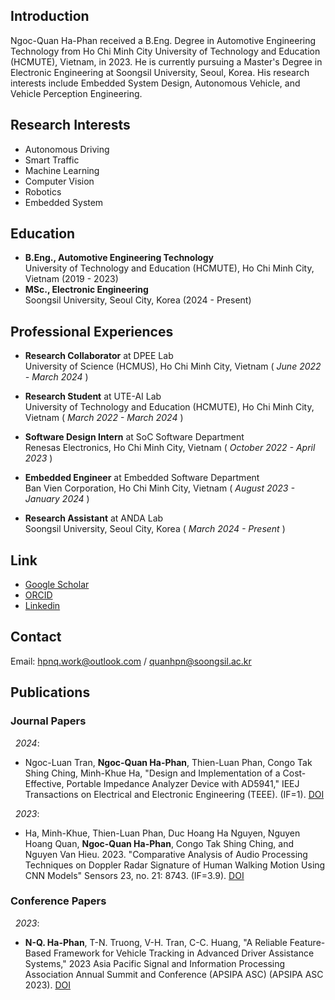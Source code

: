 ## Introduction
Ngoc-Quan Ha-Phan received a B.Eng. Degree in Automotive Engineering Technology from Ho Chi Minh City University of Technology and Education (HCMUTE), Vietnam, in 2023. He is currently pursuing a Master's Degree in Electronic Engineering at Soongsil University, Seoul, Korea. His research interests include Embedded System Design, Autonomous Vehicle, and Vehicle Perception Engineering.

## Research Interests
- Autonomous Driving
- Smart Traffic
- Machine Learning
- Computer Vision
- Robotics
- Embedded System

## Education
- **B.Eng., Automotive Engineering Technology**  
  University of Technology and Education (HCMUTE), Ho Chi Minh City, Vietnam (2019 - 2023)
- **MSc., Electronic Engineering**  
  Soongsil University, Seoul City, Korea (2024 - Present)

## Professional Experiences

- **Research Collaborator** at DPEE Lab   
University of Science (HCMUS), Ho Chi Minh City, Vietnam ( *June 2022 - March 2024* )

- **Research Student** at UTE-AI Lab   
University of Technology and Education (HCMUTE), Ho Chi Minh City, Vietnam ( *March 2022 - March 2024* )

- **Software Design Intern** at SoC Software Department  
Renesas Electronics, Ho Chi Minh City, Vietnam ( *October 2022 - April 2023* )

- **Embedded Engineer** at Embedded Software Department   
Ban Vien Corporation, Ho Chi Minh City, Vietnam ( *August 2023 - January 2024* )

- **Research Assistant** at ANDA Lab     
Soongsil University, Seoul City, Korea ( *March 2024 - Present* ) 

## Link
+ [Google Scholar](https://scholar.google.com/citations?user=PaftlVgAAAAJ&hl=en)
+ [ORCID](https://orcid.org/0009-0007-7357-1823)
+ [Linkedin](https://www.linkedin.com/in/hphnngcquan/)

## Contact
Email: <hpnq.work@outlook.com> / <quanhpn@soongsil.ac.kr>

## Publications

### Journal Papers
&nbsp;&nbsp;*2024*:
- Ngoc-Luan Tran, **Ngoc-Quan Ha-Phan**, Thien-Luan Phan, Congo Tak Shing Ching, Minh-Khue Ha, "Design and Implementation of a Cost-Effective, Portable Impedance Analyzer Device with AD5941," IEEJ Transactions on Electrical and Electronic Engineering (TEEE). (IF=1). [DOI](https://doi.org/10.1002/tee.24134)

&nbsp;&nbsp;*2023*: 
- Ha, Minh-Khue, Thien-Luan Phan, Duc Hoang Ha Nguyen, Nguyen Hoang Quan, **Ngoc-Quan Ha-Phan**, Congo Tak Shing Ching, and Nguyen Van Hieu. 2023. "Comparative Analysis of Audio Processing Techniques on Doppler Radar Signature of Human Walking Motion Using CNN Models" Sensors 23, no. 21: 8743. (IF=3.9). [DOI](https://doi.org/10.3390/s23218743)

### Conference Papers
&nbsp;&nbsp;*2023*:
- **N-Q. Ha-Phan**, T-N. Truong, V-H. Tran, C-C. Huang, "A Reliable Feature-Based Framework for Vehicle Tracking in Advanced Driver Assistance Systems," 2023 Asia Pacific Signal and Information Processing Association Annual Summit and Conference (APSIPA ASC) (APSIPA ASC 2023). [DOI](https://dx.doi.org/10.1109/APSIPAASC58517.2023.10317503)